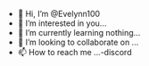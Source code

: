 - 👋 Hi, I’m @Evelynn100
- 👀 I’m interested in you...
- 🌱 I’m currently learning nothing...
- 💞️ I’m looking to collaborate on ...
- 📫 How to reach me ...-discord

<!---
Evelynn100/Evelynn100 is a ✨ special ✨ repository because its `README.md` (this file) appears on your GitHub profile.
You can click the Preview link to take a look at your changes.
--->
